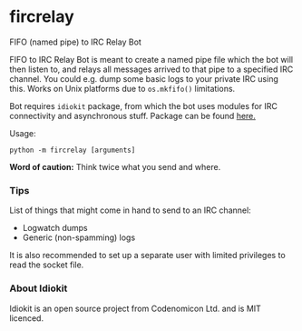 # fircrelay
FIFO (named pipe) to IRC Relay Bot

FIFO to IRC Relay Bot is meant to create a named pipe file which the bot will then listen to, and relays all messages arrived to that pipe to a specified IRC channel. You could e.g. dump some basic logs to your private IRC using this. Works on Unix platforms due to ```os.mkfifo()``` limitations.

Bot requires ```idiokit``` package, from which the bot uses modules for IRC connectivity and asynchronous stuff. Package can be found [here.](https://github.com/abusesa/idiokit/)

Usage:

    python -m fircrelay [arguments]

**Word of caution:** Think twice what you send and where.

### Tips

List of things that might come in hand to send to an IRC channel:

* Logwatch dumps
* Generic (non-spamming) logs

It is also recommended to set up a separate user with limited privileges to read the socket file.

### About Idiokit

Idiokit is an open source project from Codenomicon Ltd. and is MIT licenced.

